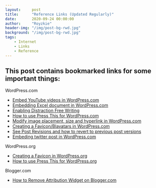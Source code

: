 ```yaml
---
layout:     post
title:      "Reference Links (Updated Regularly)"
date:       2020-09-24 00:00:00
author:     "Royzkie"
header-img: "/img/post-bg-rwd.jpg"
background: "/img/post-bg-rwd.jpg"
tags:
    - Internet
    - Links
    - Reference
---
```


<h2>This post contains bookmarked links for some important things:</h2>


<p>WordPress.com</p>

<ul>
<li><a href="https://en.support.wordpress.com/videos/youtube/" target="_blank">Embed YouTube videos in WordPress.com</a></li>
<li><a href="https://en.support.wordpress.com/excel-web-app/" target="_blank">Embedding Excel document in WordPress.com</a></li>
<li><a href="https://en.support.wordpress.com/distraction-free-writing/" target="_blank">Enabling Distraction Free Writing</a></li>
<li><a href="https://en.support.wordpress.com/press-this/" target="_blank">How to use Press This for WordPress.com</a></li>
<li><a href="https://en.support.wordpress.com/images/image-settings/" target="_blank">Modify image placement, size and hyperlink in WordPress.com</a></li>
<li><a href="https://en.support.wordpress.com/avatars/blavatars/" target="_blank">Creating a Favicon/Blavatars in WordPress.com</a></li>
<li><a href="https://en.support.wordpress.com/posts/post-revisions/" target="_blank">See Post Revisions and how to revert to previous post versions</a></li>
<li><a href="https://en.support.wordpress.com/twitter/twitter-embeds/" target="_blank">Embeding twitter post in WordPress.com</a></li>
</ul>

<p>WordPress.org</p>

<ul>
<li><a href="https://codex.wordpress.org/Creating_a_Favicon" target="_blank">Creating a Favicon in WordPress.org</a></li>
<li><a href="https://codex.wordpress.org/Press_This" target="_blank">How to use Press This for WordPress.org</a></li>
</ul>

<p>Blogger.com</p>

<ul>
<li><a href="https://simple-blogger-tips.blogspot.sg/2011/01/how-to-remove-attribution-widget-on.html" target="_blank">How to Remove Attribution Widget on Blogger.com</a></li>
</ul>


